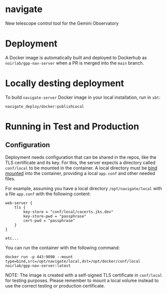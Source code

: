 # navigate

New telescope control tool for the Gemini Observatory

# Deployment

A Docker image is automatically built and deployed to Dockerhub as `noirlab/gpp-nav-server` when a PR is merged into the `main` branch.

# Locally desting deployment

To build `navigate-server` Docker image in your local installation, run in `sbt`:

```
navigate_deploy/docker:publishLocal
```

# Running in Test and Production

## Configuration

Deployment needs configuration that can be shared in the repos, like the TLS certificate and its key. For this, the server expects a directory called `conf/local` to be mounted in the container. A local directory must be [bind mounted](https://docs.docker.com/storage/bind-mounts/) into the container, providing a local `app.conf` and other needed files.

For example, assuming you have a local directory `/opt/navigate/local` with a file `app.conf` with the following content:

```
web-server {
    tls {
        key-store = "conf/local/cacerts.jks.dev"
        key-store-pwd = "passphrase"
        cert-pwd = "passphrase"
    }
}

etc...
```

You can run the container with the following command:

```
docker run -p 443:9090 --mount type=bind,src=/opt/navigate/local,dst=/opt/docker/conf/local noirlab/gpp-nav-server:latest
```

NOTE: The image is created with a self-signed TLS certificate in `conf/local` for testing purposes. Please remember to mount a local volume instead to use the correct testing or production certificate.